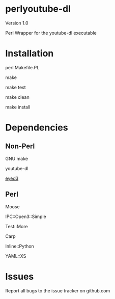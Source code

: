 perlyoutube-dl
==============
Version 1.0

Perl Wrapper for the youtube-dl executable

# Installation
perl Makefile.PL

make

make test

make clean

make install

# Dependencies

## Non-Perl
GNU make

youtube-dl

[eyed3](http://eyed3.nicfit.net/#installation)

## Perl
Moose

IPC::Open3::Simple

Test::More

Carp

Inline::Python

YAML::XS

# Issues
Report all bugs to the issue tracker on github.com
